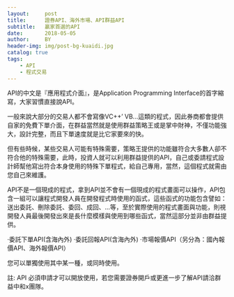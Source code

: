 ```yaml
---
layout:     post
title:      證券API、海外市場、API群益API
subtitle:   贏家首選的API
date:       2018-05-05
author:     BY
header-img: img/post-bg-kuaidi.jpg
catalog: true
tags:
    - API
    - 程式交易
---
```


API的中文是『應用程式介面』，是Application Programming Interface的首字縮寫，大家習慣直接說API。 

一般來說大部分的交易人都不會寫像VC++’ VB...這類的程式，因此券商都會提供自家的免費下單介面，在群益當然就是使用群益策略王或是掌中財神，不僅功能強大，設計完整，而且下單速度就是比它家要來的快。 

但有些時候，某些交易人可能有特殊需要，策略王提供的功能雖符合大多數人卻不符合他的特殊需要，此時，投資人就可以利用群益提供的API，自己或委請程式設計師幫他寫出符合本身使用的特殊下單程式，給自己專用，當然，這個程式就需由您自己來維護。 

API不是一個現成的程式，拿到API並不會有一個現成的程式畫面可以操作，API包含一組可以讓程式開發人員在開發程式時使用的函式，這些函式的功能包含譬如：送出委託、刪除委託、委回、成回、...等，至於實際使用的程式畫面與功能，則視開發人員最後開發出來是長什麼模樣與使用到哪些函式，當然這部分並非由群益提供。 

‧委託下單API(含海內外)
‧委託回報API(含海內外)
‧市場報價API（另分為：國內報價API、海外報價API） 

您可以單獨使用其中某一種，或同時使用。 

註: API 必須申請才可以開放使用，若您需要證券開戶或更進一步了解API請洽群益中和x團隊。
